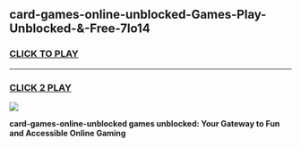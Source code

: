 
## card-games-online-unblocked-Games-Play-Unblocked-&-Free-7lo14
<h3>
<a href="https://premium76.site?title=card-games-online-unblocked&ref=24A">CLICK TO PLAY</a></h3>
<hr>

<h3>
<a href="https://premium76.site?title=card-games-online-unblocked&ref=24A">CLICK 2 PLAY</a>
  
</h3>

<a href="https://premium76.site?title=card-games-online-unblocked&ref=24A"><img src="https://clearcache.store/games.png"></a>


**card-games-online-unblocked games unblocked: Your Gateway to Fun and Accessible Online Gaming**
